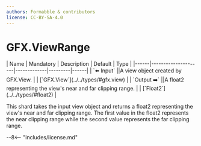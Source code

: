 ```yaml
---
authors: Formabble & contributors
license: CC-BY-SA-4.0
---
```



# GFX.ViewRange

<div class="sh-parameters" markdown="1">
| Name | Mandatory | Description | Default | Type |
|------|---------------------|-------------|---------|------|
| `⬅️ Input` ||A view object created by GFX.View. | | [`GFX.View`](../../types/#gfx.view) |
| `Output ➡️` ||A float2 representing the view's near and far clipping range. | | [`Float2`](../../types/#float2) |

</div>

This shard takes the input view object and returns a float2 representing the view's near and far clipping range. The first value in the float2 represents the near clipping range while the second value represents the far clipping range.

--8<-- "includes/license.md"

